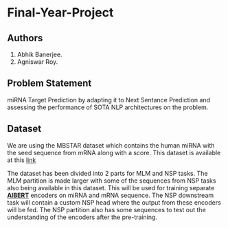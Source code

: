 # Final-Year-Project

## Authors
1. Abhik Banerjee.
2. Agniswar Roy.

## Problem Statement
miRNA Target Prediction by adapting it to Next Sentance Prediction and assessing the performance of SOTA NLP architectures on the problem. 

## Dataset
We are using the MBSTAR dataset which contains the human miRNA with the seed sequence from mRNA along with a score. This dataset is available at this [link](https://www.isical.ac.in/~bioinfo_miu/MBStar/MBStar_download20.htm)

The dataset has been divided into 2 parts for MLM and NSP tasks. The MLM partition is made larger with some of the sequences from NSP tasks also being available in this dataset. This will be used for training separate **[AlBERT](https://huggingface.co/transformers/model_doc/albert.html)** encoders on miRNA and mRNA sequence. 
The NSP downstream task will contain a custom NSP head where the output from these encoders will be fed. The NSP partition also has some sequences to test out the understanding of the encoders after the pre-training.